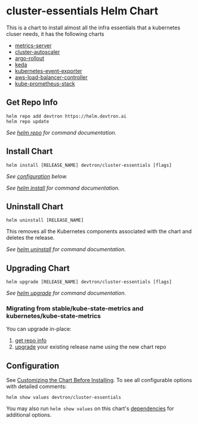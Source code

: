 # cluster-essentials Helm Chart

This is a chart to install almost all the infra essentials that a kubernetes cluser needs, it has the following charts
- [metrics-server](https://github.com/kubernetes-sigs/metrics-server/tree/master/charts/metrics-server)
- [cluster-autoscaler](https://github.com/kubernetes/autoscaler/tree/master/charts/cluster-autoscaler)
- [argo-rollout](https://github.com/devtron-labs/charts/tree/main/charts/rollout)
- [keda](https://github.com/kedacore/charts/tree/master/keda)
- [kubernetes-event-exporter](https://github.com/bitnami/charts/tree/master/bitnami/kubernetes-event-exporter)
- [aws-load-balancer-controller](https://github.com/aws/eks-charts/tree/master/stable/aws-load-balancer-controller)
- [kube-prometheus-stack](https://github.com/devtron-labs/charts/tree/main/charts/kube-prometheus-stack)

## Get Repo Info

```console
helm repo add devtron https://helm.devtron.ai
helm repo update
```

_See [helm repo](https://helm.sh/docs/helm/helm_repo/) for command documentation._

## Install Chart

```console
helm install [RELEASE_NAME] devtron/cluster-essentials [flags]
```

_See [configuration](#configuration) below._

_See [helm install](https://helm.sh/docs/helm/helm_install/) for command documentation._

## Uninstall Chart

```console
helm uninstall [RELEASE_NAME]
```

This removes all the Kubernetes components associated with the chart and deletes the release.

_See [helm uninstall](https://helm.sh/docs/helm/helm_uninstall/) for command documentation._

## Upgrading Chart

```console
helm upgrade [RELEASE_NAME] devtron/cluster-essentials [flags]
```

_See [helm upgrade](https://helm.sh/docs/helm/helm_upgrade/) for command documentation._

### Migrating from stable/kube-state-metrics and kubernetes/kube-state-metrics

You can upgrade in-place:

1. [get repo info](#get-repo-info)
1. [upgrade](#upgrading-chart) your existing release name using the new chart repo


## Configuration

See [Customizing the Chart Before Installing](https://helm.sh/docs/intro/using_helm/#customizing-the-chart-before-installing). To see all configurable options with detailed comments:

```console
helm show values devtron/cluster-essentials
```

You may also run `helm show values` on this chart's [dependencies](#dependencies) for additional options.
